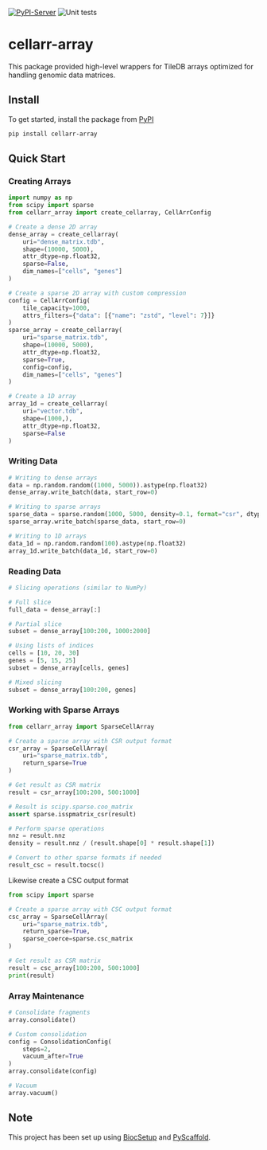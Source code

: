 [![PyPI-Server](https://img.shields.io/pypi/v/cellarr-array.svg)](https://pypi.org/project/cellarr-array/)
![Unit tests](https://github.com/cellarr/cellarr-array/actions/workflows/run-tests.yml/badge.svg)

# cellarr-array

This package provided high-level wrappers for TileDB arrays optimized for handling genomic data matrices.

## Install

To get started, install the package from [PyPI](https://pypi.org/project/cellarr-array/)

```bash
pip install cellarr-array
```

## Quick Start

### Creating Arrays

```python
import numpy as np
from scipy import sparse
from cellarr_array import create_cellarray, CellArrConfig

# Create a dense 2D array
dense_array = create_cellarray(
    uri="dense_matrix.tdb",
    shape=(10000, 5000),
    attr_dtype=np.float32,
    sparse=False,
    dim_names=["cells", "genes"]
)

# Create a sparse 2D array with custom compression
config = CellArrConfig(
    tile_capacity=1000,
    attrs_filters={"data": [{"name": "zstd", "level": 7}]}
)
sparse_array = create_cellarray(
    uri="sparse_matrix.tdb",
    shape=(10000, 5000),
    attr_dtype=np.float32,
    sparse=True,
    config=config,
    dim_names=["cells", "genes"]
)

# Create a 1D array
array_1d = create_cellarray(
    uri="vector.tdb",
    shape=(1000,),
    attr_dtype=np.float32,
    sparse=False
)
```

### Writing Data

```python
# Writing to dense arrays
data = np.random.random((1000, 5000)).astype(np.float32)
dense_array.write_batch(data, start_row=0)

# Writing to sparse arrays
sparse_data = sparse.random(1000, 5000, density=0.1, format="csr", dtype=np.float32)
sparse_array.write_batch(sparse_data, start_row=0)

# Writing to 1D arrays
data_1d = np.random.random(100).astype(np.float32)
array_1d.write_batch(data_1d, start_row=0)
```

### Reading Data

```python
# Slicing operations (similar to NumPy)

# Full slice
full_data = dense_array[:]

# Partial slice
subset = dense_array[100:200, 1000:2000]

# Using lists of indices
cells = [10, 20, 30]
genes = [5, 15, 25]
subset = dense_array[cells, genes]

# Mixed slicing
subset = dense_array[100:200, genes]
```

### Working with Sparse Arrays

```python
from cellarr_array import SparseCellArray

# Create a sparse array with CSR output format
csr_array = SparseCellArray(
    uri="sparse_matrix.tdb",
    return_sparse=True
)

# Get result as CSR matrix
result = csr_array[100:200, 500:1000]

# Result is scipy.sparse.coo_matrix
assert sparse.isspmatrix_csr(result)

# Perform sparse operations
nnz = result.nnz
density = result.nnz / (result.shape[0] * result.shape[1])

# Convert to other sparse formats if needed
result_csc = result.tocsc()
```

Likewise create a CSC output format

```python
from scipy import sparse

# Create a sparse array with CSC output format
csc_array = SparseCellArray(
    uri="sparse_matrix.tdb",
    return_sparse=True,
    sparse_coerce=sparse.csc_matrix
)

# Get result as CSR matrix
result = csc_array[100:200, 500:1000]
print(result)
```

### Array Maintenance

```python
# Consolidate fragments
array.consolidate()

# Custom consolidation
config = ConsolidationConfig(
    steps=2,
    vacuum_after=True
)
array.consolidate(config)

# Vacuum
array.vacuum()
```

<!-- biocsetup-notes -->

## Note

This project has been set up using [BiocSetup](https://github.com/biocpy/biocsetup)
and [PyScaffold](https://pyscaffold.org/).
